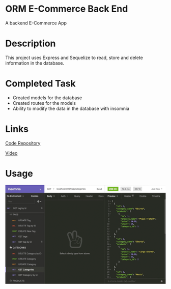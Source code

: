 # ORM E-Commerce Back End
A backend E-Commerce App 

# Description
This project uses Express and Sequelize to read, store and delete information in the database.

# Completed Task
- Created models for the database
- Created routes for the models 
- Ability to modify the data in the database with insomnia

# Links
[Code Repository](https://github.com/Justin-Brueske/orm-e-commerce-back-end)

[Video](./assets/orm%20e-commerce.mp4)

# Usage


![screen shot](./assets/13-orm-homework-demo-01.gif)